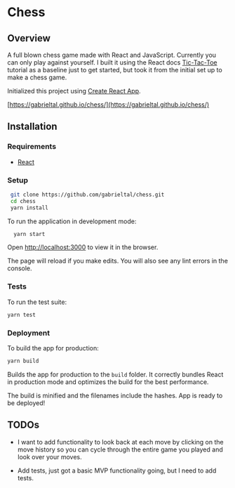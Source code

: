 # Chess

## Overview

A full blown chess game made with React and JavaScript. Currently you can only play against yourself.
I built it using the React docs [Tic-Tac-Toe](https://reactjs.org/tutorial/tutorial.html) tutorial as a baseline
just to get started, but took it from the initial set up to make a chess game.

Initialized this project using [Create React App](https://github.com/facebook/create-react-app).

[https://gabrieltal.github.io/chess/](https://gabrieltal.github.io/chess/)


## Installation

### Requirements

- [React](https://reactjs.org)

### Setup

```bash
 git clone https://github.com/gabrieltal/chess.git
 cd chess
 yarn install
```

To run the application in development mode:

```bash
  yarn start
```

Open [http://localhost:3000](http://localhost:3000) to view it in the browser.

The page will reload if you make edits. You will also see any lint errors in the console.

### Tests

To run the test suite:

```bash
yarn test
```

### Deployment

To build the app for production:

```bash
yarn build
```

Builds the app for production to the `build` folder. It correctly bundles React in production mode and optimizes the build for the best performance.

The build is minified and the filenames include the hashes. App is ready to be deployed!

## TODOs

* I want to add functionality to look back at each move by clicking on the move history so you can cycle through the entire game you played and look over your moves.

* Add tests, just got a basic MVP functionality going, but I need to add tests.
